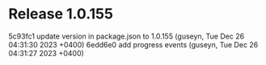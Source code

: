 # Release 1.0.155

5c93fc1 update version in package.json to 1.0.155 (guseyn, Tue Dec 26 04:31:30 2023 +0400)
6edd6e0 add progress events (guseyn, Tue Dec 26 04:31:27 2023 +0400)

